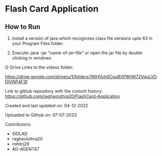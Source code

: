 # Flash Card Application

## How to Run

1. Install a version of java which recognizes class file versions upto 63 in your Program Files folder.

2. Execute: java -jar "name-of-jar-file" or open the jar file by double clicking in windows

G-Drive Links to the videos folder:

https://drive.google.com/drive/u/1/folders/1WHVoh0CpuBVP8HW72VquLVODIVNP4F3f


Link to github repository with the commit history: https://github.com/raghavluthra20/FlashCard-Application


Created and last updated on: 	04-12-2022

Uploaded to Github on:		07-07-2023

Contributors:
- SIDLAD
- raghavluthra20
- rohitrj29
- AG-AGENT47
